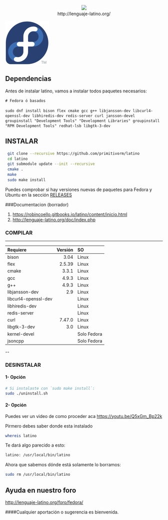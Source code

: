 <p align="center">
<img src ="https://raw.githubusercontent.com/primitivorm/latino/master/logo/banner-300x.png" /><br>http://lenguaje-latino.org/
</p>

<img src ="doc/fedora.png" />

## Dependencias
Antes de instalar latino, vamos a instalar todos paquetes necesarios: 


```
# Fedora ó basados

sudo dnf install bison flex cmake gcc g++ libjansson-dev libcurl4-openssl-dev libhiredis-dev redis-server curl jansson-devel groupinstall "Development Tools" "Development Libraries" groupinstall "RPM Development Tools" redhat-lsb libgtk-3-dev

```

## INSTALAR


```bash
 git clone --recursive https://github.com/primitivorm/latino
 cd latino
 git submodule update --init --recursive
 cmake .
 make
 sudo make install
```

Puedes comprobar si hay versiones nuevas de paquetes para Fedora y Ubuntu en la sección [RELEASES](https://github.com/primitivorm/latino/releases)

###Documentacion (borrador)
1. https://robincoello.gitbooks.io/latino/content/inicio.html
2. http://lenguaje-latino.org/doc/index.php


### COMPILAR

---

|Requiere | Versión | SO |
| :---    |    ---: |:---|
| bison   |    3.04 |Linux|
| flex    |  2.5.39 |Linux|
| cmake   |   3.3.1 |Linux|
| gcc     |   4.9.3 |Linux|
| g++     |   4.9.3 |Linux|
| libjansson-dev |   2.9   |Linux|
| libcurl4-openssl-dev |  |Linux|
| libhiredis-dev |  |Linux|
| redis-server |  |Linux|
| curl    | 7.47.0 |Linux|
| libgtk-3-dev |  3.0 | Linux |
| kernel-devel| |Solo Fedora|
| jsoncpp| |Solo Fedora|
--

### DESINSTALAR

#### 1- Opción
```bash
# Si instalaste con `sudo make install`:
sudo ./uninstall.sh
```

#### 2- Opción

Puedes ver un video de como proceder aca https://youtu.be/Q5xGm_Bp22k

Pirmero debes saber donde esta instalado

 ```bash
 whereis latino
 ```

 Te dará algo parecido a esto:

 ```bash
 latino: /usr/local/bin/latino

 ```

 Ahora que sabemos dónde está solamente lo borramos:
 ```bash
 sudo rm /usr/local/bin/latino

 ```

## Ayuda en nuestro foro 

http://lenguaje-latino.org/foro/fedora/

####Cualquier aportación o sugerencia es bienvenida.
